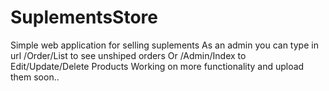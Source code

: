 # SuplementsStore
Simple web application for selling suplements
As an admin you can type in url /Order/List to see unshiped orders
Or /Admin/Index to Edit/Update/Delete Products
Working on more functionality and upload them soon..
